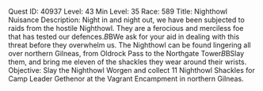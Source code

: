 Quest ID: 40937
Level: 43
Min Level: 35
Race: 589
Title: Nighthowl Nuisance
Description: Night in and night out, we have been subjected to raids from the hostile Nighthowl. They are a ferocious and merciless foe that has tested our defences.$B$BWe ask for your aid in dealing with this threat before they overwhelm us. The Nighthowl can be found lingering all over northern Gilneas, from Oldrock Pass to the Northgate Tower$B$BSlay them, and bring me eleven of the shackles they wear around their wrists.
Objective: Slay the Nighthowl Worgen and collect 11 Nighthowl Shackles for Camp Leader Gethenor at the Vagrant Encampment in northern Gilneas.
